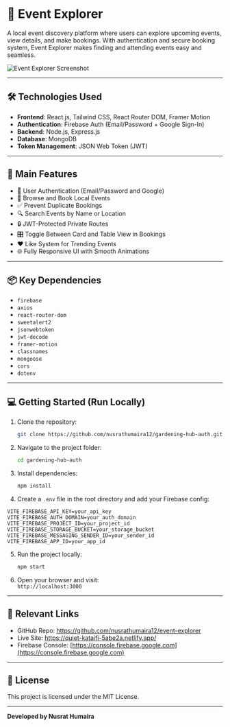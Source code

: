 # 🎉 Event Explorer

A local event discovery platform where users can explore upcoming events, view details, and make bookings. With authentication and secure booking system, Event Explorer makes finding and attending events easy and seamless.

![Event Explorer Screenshot](./screenshot.png) 

---

## 🛠️ Technologies Used

- **Frontend**: React.js, Tailwind CSS, React Router DOM, Framer Motion  
- **Authentication**: Firebase Auth (Email/Password + Google Sign-In)  
- **Backend**: Node.js, Express.js  
- **Database**: MongoDB  
- **Token Management**: JSON Web Token (JWT)

---

## 🚀 Main Features

- 🔐 User Authentication (Email/Password and Google)
- 📅 Browse and Book Local Events
- ✅ Prevent Duplicate Bookings
- 🔍 Search Events by Name or Location
- 🔒 JWT-Protected Private Routes
- 🎛️ Toggle Between Card and Table View in Bookings
- ❤️ Like System for Trending Events
- 🌐 Fully Responsive UI with Smooth Animations

---

## 📦 Key Dependencies

- `firebase`  
- `axios`  
- `react-router-dom`  
- `sweetalert2`  
- `jsonwebtoken`  
- `jwt-decode`  
- `framer-motion`  
- `classnames`  
- `mongoose`  
- `cors`  
- `dotenv`

---



## 💻 Getting Started (Run Locally)

1. Clone the repository:

   ```bash
   git clone https://github.com/nusrathumaira12/gardening-hub-auth.git
   ```

2. Navigate to the project folder:

   ```bash
   cd gardening-hub-auth
   ```

3. Install dependencies:

   ```bash
   npm install
   ```

4. Create a `.env` file in the root directory and add your Firebase config:

```env
VITE_FIREBASE_API_KEY=your_api_key
VITE_FIREBASE_AUTH_DOMAIN=your_auth_domain
VITE_FIREBASE_PROJECT_ID=your_project_id
VITE_FIREBASE_STORAGE_BUCKET=your_storage_bucket
VITE_FIREBASE_MESSAGING_SENDER_ID=your_sender_id
VITE_FIREBASE_APP_ID=your_app_id
```

5. Run the project locally:

   ```bash
   npm start
   ```

6. Open your browser and visit:  
   `http://localhost:3000`

---

## 🔗 Relevant Links

- GitHub Repo: https://github.com/nusrathumaira12/event-explorer
- Live Site: https://quiet-kataifi-5abe2a.netlify.app/  
- Firebase Console: [https://console.firebase.google.com](https://console.firebase.google.com)  

---

## 📄 License

This project is licensed under the MIT License.

---

**Developed by Nusrat Humaira**
